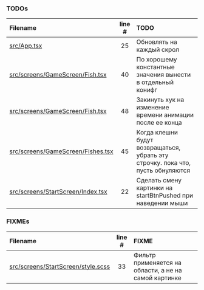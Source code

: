 ### TODOs
| Filename | line # | TODO |
|:------|:------:|:------|
| [src/App.tsx](src/App.tsx#L25) | 25 | Обновлять на каждый скрол |
| [src/screens/GameScreen/Fish.tsx](src/screens/GameScreen/Fish.tsx#L40) | 40 | По хорошему константные значения вынести в отдельный конифг |
| [src/screens/GameScreen/Fish.tsx](src/screens/GameScreen/Fish.tsx#L48) | 48 | Закинуть хук на изменение времени анимации после ее конца |
| [src/screens/GameScreen/Fishes.tsx](src/screens/GameScreen/Fishes.tsx#L45) | 45 | Когда клешни будут возвращаться, убрать эту строчку. пока что, пусть обнуляются |
| [src/screens/StartScreen/Index.tsx](src/screens/StartScreen/Index.tsx#L22) | 22 | Сделать смену картинки на startBtnPushed при наведении мыши |

### FIXMEs
| Filename | line # | FIXME |
|:------|:------:|:------|
| [src/screens/StartScreen/style.scss](src/screens/StartScreen/style.scss#L33) | 33 | Фильтр применяется на области, а не на самой картинке |
